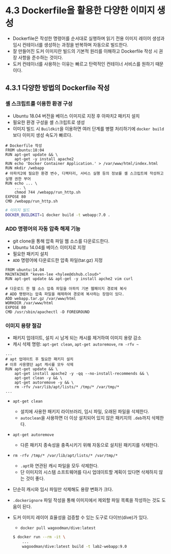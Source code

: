 # 4.3 Dockerfile을 활용한 다양한 이미지 생성

- Dockerfile은 작성한 명령어를 순서대로 실행하며 읽기 전용 이미지 레이어 생성과 임시 컨테이너를 생성하는 과정을 반복하며 자동으로 빌드한다.
- 잘 만들어진 도커 이미지란 빌드의 기본적 원리를 이해하고 Dockerfile 작성 시 권장 사항을 준수하는 것이다.
- 도커 컨테이너를 사용하는 이유는 빠르고 탄력적인 컨테이너 서비스를 원하기 때문이다.

## 4.3.1 다양한 방법의 Dockerfile 작성

### 셸 스크립트를 이용한 환경 구성

- Ubuntu 18.04 버전을 베이스 이미지로 지정 후 아파치2 패키지 설치
- 필요한 환경 구성을 셸 스크립트로 생성
- 이미지 빌드 시 `Buildkit`을 이용하면 여러 단계를 병렬 처리하기에 `docker build` 보다 이미지 생성 속도가 빠르다.

```docker
# Dockerfile 작성
FROM ubuntu:18:04
RUN apt-get update && \
	apt-get -y install apache2
RUN echo 'Docker Container Application.' > /var/www/html/index.html
RUN mkdir /webapp
# 아파치2에 필요한 환경 변수, 디렉터리, 서비스 실행 등의 정보를 셸 스크립트에 작성하고 실행 권한 부어
RUN echo ... \
	... \
	chmod 744 /webapp/run_http.sh
EXPOSE 80
CMD /webapp/run_http.sh
```

```bash
# 이미지 빌드
DOCKER_BUILDKIT=1 docker build -t webapp:7.0 .
```

### ADD 명령어의 자동 압축 해제 기능

- git clone을 통해 압축 파일 웹 소스를 다운로드한다.
- Ubuntu 14.04를 베이스 이미지로 지정
- 필요한 패키지 설치
- `ADD` 명령어에 다운로드한 압축 파일(tar.gz) 지정

```docker
FROM ubuntu:14.04
MAINTAINER "keven-lee <hylee@dshub.cloud>"
RUN apt-get update && apt-get -y install apche2 vim curl

# 다운로드 한 웹 소스 압축 파일을 아파치 기본 웹페이지 경로에 복사
# ADD 명령어는 압축 파일을 해제하여 경로에 복사하는 장점이 있다.
ADD webapp.tar.gz /var/www/html
WORKDIR /var/www/html
EXPOSE 80
CMD /usr/sbin/apachectl -D FOREGROUND
```

### 이미지 용량 절감

- 패키지 업데이트, 설치 시 남게 되는 캐시를 제거하여 이미지 용량 감소
- 캐시 삭제 명령: `apt-get clean`, `apt-get autoremove`, `rm -rfv ~`

```docker
...
# apt 업데이트 후 필요한 패키지 설치
# 이후 사용했던 apt 캐시를 모두 삭제
RUN apt-get update && \
	apt-get install apache2 -y -qq --no-install-recommends && \
	apt-get clean -y && \
	apt-get autoremove -y && \
	rm -rfv /var/lib/apt/lists/* /tmp/* /var/tmp/*
...
```

- `apt-get clean`
    - 설치에 사용한 패키지 라이브러리, 임시 파일, 오래된 파일을 삭제한다.
    - `autoclean`을 사용하면 더 이상 설치되어 있지 않은 패키지의 `.deb`까지 삭제한다.
- `apt-get autoremove`
    - 다른 패키지 종속성을 충족시키기 위해 자동으로 설치된 패키지를 삭제한다.
- `rm -rfv /tmp/* /var/lib/apt/lists/* /var/tmp/*`
    - `.apt`와 연관된 캐시 파일을 모두 삭제한다.
    - 단 이미지의 시스템 소프트웨어를 다시 업데이트할 계획이 있다면 삭제하지 않는 것이 좋다.
- 단순히 캐시와 임시 파일만 삭제해도 용량 변화가 크다.
- `.dockerignore` 파일 작성을 통해 이미지에서 제외할 파일 목록을 작성하는 것도 도움이 된다.
- 도커 이미지 레이어 효율성을 검증할 수 있는 도구로 다이브(dive)가 있다.
    - `docker pull wagoodman/dive:latest`

    ```bash
    $ docker run --rm -it \
    	...
    	wagoodman/dive:latest build -t lab2-webapp:9.0
    ```